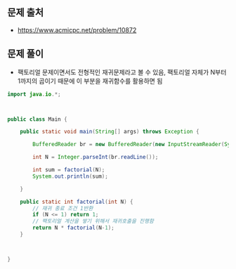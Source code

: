 ## 문제 출처
- https://www.acmicpc.net/problem/10872

## 문제 풀이
- 팩토리얼 문제이면서도 전형적인 재귀문제라고 볼 수 있음, 팩토리얼 자체가 N부터 1까지의 곱이기 때문에 이 부분을 재귀함수를 활용하면 됨

```java
import java.io.*;



public class Main {

    public static void main(String[] args) throws Exception {

        BufferedReader br = new BufferedReader(new InputStreamReader(System.in));

        int N = Integer.parseInt(br.readLine());

        int sum = factorial(N);
        System.out.println(sum);

    }

    public static int factorial(int N) {
        // 재귀 종료 조건 1반환
        if (N <= 1) return 1;
        // 팩토리얼 계산을 쌓기 위해서 재귀호출을 진행함
        return N * factorial(N-1);
    }



}
```
